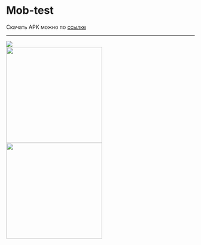 # Mob-test


Скачать APK можно по [ссылке](https://topus009.github.io/ets/mob-test-v1.0.0.rar)
***

<img src="https://topus009.github.io/ets/mobtest.jpg">
<div>
  <img src="https://topus009.github.io/ets/mob-test-1.jpg" width="256">
  <img src="https://topus009.github.io/ets/mob-test-2.jpg" width="256">
</div>